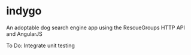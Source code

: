# indygo
An adoptable dog search engine app using the RescueGroups HTTP API and AngularJS

To Do: 
Integrate unit testing
